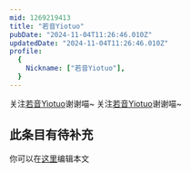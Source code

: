 ```yaml
---
mid: 1269219413
title: "若音Yiotuo"
pubDate: "2024-11-04T11:26:46.010Z"
updatedDate: "2024-11-04T11:26:46.010Z"
profile:
  {
    Nickname: ["若音Yiotuo"],
  }
---
```


关注[若音Yiotuo](https://space.bilibili.com/1269219413)谢谢喵~ 关注[若音Yiotuo](https://space.bilibili.com/1269219413)谢谢喵~

## 此条目有待补充
你可以在[这里](https://github.com/Yuhanawa/VTuber.ICU-Content/edit/master/v/若音Yiotuo/index.md)编辑本文

